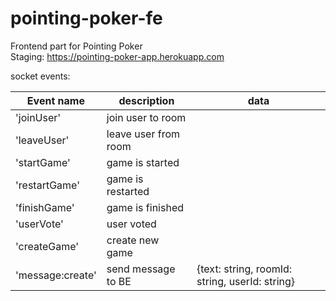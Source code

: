 # pointing-poker-fe

Frontend part for Pointing Poker  
Staging: https://pointing-poker-app.herokuapp.com

socket events:

| Event name    | description          |data                | 
| ------------- | -------------------- |--------------------|
| 'joinUser'    | join user to room    |                    |
| 'leaveUser'   | leave user from room |                    |
| 'startGame'   | game is started      |                    |
| 'restartGame' | game is restarted    |                    |
| 'finishGame'  | game is finished     |                    |
| 'userVote'    | user voted           |                    |
| 'createGame'  | create new game      |                    |
| 'message:create'| send message to BE | {text: string, roomId: string, userId: string}|
